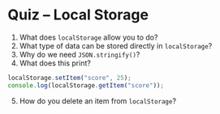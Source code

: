 # Quiz – Local Storage

1. What does `localStorage` allow you to do?
2. What type of data can be stored directly in `localStorage`?
3. Why do we need `JSON.stringify()`?
4. What does this print?
```javascript
localStorage.setItem("score", 25);
console.log(localStorage.getItem("score"));
```
5. How do you delete an item from `localStorage`?

